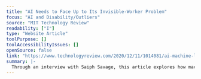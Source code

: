 ```yaml
---
title: "AI Needs to Face Up to Its Invisible-Worker Problem"
focus: "AI and Disability/Outliers"
source: "MIT Technology Review"
readability: ["I"]
type: "Website Article"
toolPurpose: []
toolAccessibilityIssues: []
openSource: false
link: "https://www.technologyreview.com/2020/12/11/1014081/ai-machine-learning-crowd-gig-worker-problem-amazon-mechanical-turk/"
summary: |-
  Through an interview with Saiph Savage, this article explores how machine-learning models are trained by exploited, low-paid online gig workers.
---
```


